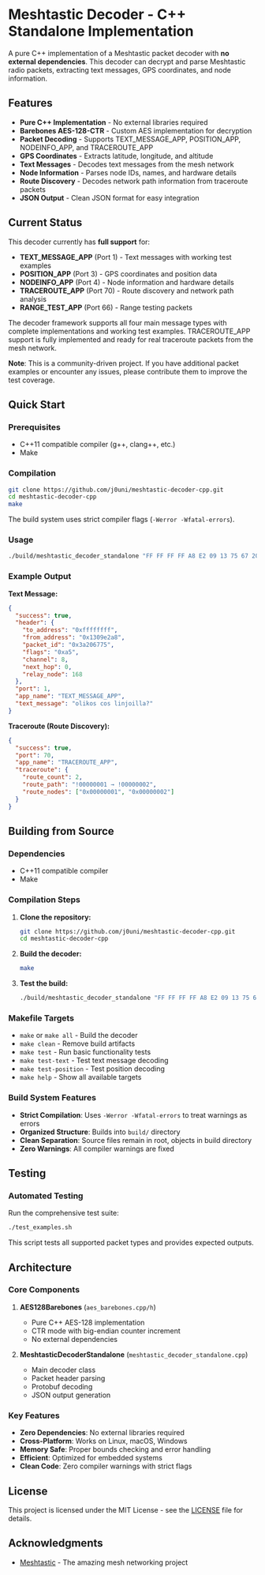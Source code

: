 # Meshtastic Decoder - C++ Standalone Implementation

A pure C++ implementation of a Meshtastic packet decoder with **no external dependencies**. This decoder can decrypt and parse Meshtastic radio packets, extracting text messages, GPS coordinates, and node information.

## Features

- **Pure C++ Implementation** - No external libraries required
- **Barebones AES-128-CTR** - Custom AES implementation for decryption
- **Packet Decoding** - Supports TEXT_MESSAGE_APP, POSITION_APP, NODEINFO_APP, and TRACEROUTE_APP
- **GPS Coordinates** - Extracts latitude, longitude, and altitude
- **Text Messages** - Decodes text messages from the mesh network
- **Node Information** - Parses node IDs, names, and hardware details
- **Route Discovery** - Decodes network path information from traceroute packets
- **JSON Output** - Clean JSON format for easy integration

## Current Status

This decoder currently has **full support** for:
-  **TEXT_MESSAGE_APP** (Port 1) - Text messages with working test examples
-  **POSITION_APP** (Port 3) - GPS coordinates and position data
-  **NODEINFO_APP** (Port 4) - Node information and hardware details
-  **TRACEROUTE_APP** (Port 70) - Route discovery and network path analysis
-  **RANGE_TEST_APP** (Port 66) - Range testing packets

The decoder framework supports all four main message types with complete implementations and working test examples. TRACEROUTE_APP support is fully implemented and ready for real traceroute packets from the mesh network.

**Note**: This is a community-driven project. If you have additional packet examples or encounter any issues, please contribute them to improve the test coverage.

## Quick Start

### Prerequisites

- C++11 compatible compiler (g++, clang++, etc.)
- Make

### Compilation

```bash
git clone https://github.com/j0uni/meshtastic-decoder-cpp.git
cd meshtastic-decoder-cpp
make
```

The build system uses strict compiler flags (`-Werror -Wfatal-errors`).

### Usage

```bash
./build/meshtastic_decoder_standalone "FF FF FF FF A8 E2 09 13 75 67 20 3A A5 08 00 A8 7A AB 93 44 8E 1B 21 29 68 5A CB 0A 12 E8 DB 91 D9 31 E6 18 BE 40 07 7E F8 11 BB"
```

### Example Output

**Text Message:**
```json
{
  "success": true,
  "header": {
    "to_address": "0xffffffff",
    "from_address": "0x1309e2a8",
    "packet_id": "0x3a206775",
    "flags": "0xa5",
    "channel": 8,
    "next_hop": 0,
    "relay_node": 168
  },
  "port": 1,
  "app_name": "TEXT_MESSAGE_APP",
  "text_message": "olikos cos linjoilla?"
}
```

**Traceroute (Route Discovery):**
```json
{
  "success": true,
  "port": 70,
  "app_name": "TRACEROUTE_APP",
  "traceroute": {
    "route_count": 2,
    "route_path": "!00000001 → !00000002",
    "route_nodes": ["0x00000001", "0x00000002"]
  }
}
```

## Building from Source

### Dependencies
- C++11 compatible compiler
- Make

### Compilation Steps

1. **Clone the repository:**
   ```bash
   git clone https://github.com/j0uni/meshtastic-decoder-cpp.git
   cd meshtastic-decoder-cpp
   ```

2. **Build the decoder:**
   ```bash
   make
   ```

3. **Test the build:**
   ```bash
   ./build/meshtastic_decoder_standalone "FF FF FF FF A8 E2 09 13 75 67 20 3A A5 08 00 A8 7A AB 93 44 8E 1B 21 29 68 5A CB 0A 12 E8 DB 91 D9 31 E6 18 BE 40 07 7E F8 11 BB"
   ```

### Makefile Targets

- `make` or `make all` - Build the decoder
- `make clean` - Remove build artifacts
- `make test` - Run basic functionality tests
- `make test-text` - Test text message decoding
- `make test-position` - Test position decoding
- `make help` - Show all available targets

### Build System Features

- **Strict Compilation**: Uses `-Werror -Wfatal-errors` to treat warnings as errors
- **Organized Structure**: Builds into `build/` directory
- **Clean Separation**: Source files remain in root, objects in build directory
- **Zero Warnings**: All compiler warnings are fixed

## Testing

### Automated Testing

Run the comprehensive test suite:

```bash
./test_examples.sh
```

This script tests all supported packet types and provides expected outputs.

## Architecture

### Core Components

1. **AES128Barebones** (`aes_barebones.cpp/h`)
   - Pure C++ AES-128 implementation
   - CTR mode with big-endian counter increment
   - No external dependencies

2. **MeshtasticDecoderStandalone** (`meshtastic_decoder_standalone.cpp`)
   - Main decoder class
   - Packet header parsing
   - Protobuf decoding
   - JSON output generation

### Key Features

- **Zero Dependencies**: No external libraries required
- **Cross-Platform**: Works on Linux, macOS, Windows
- **Memory Safe**: Proper bounds checking and error handling
- **Efficient**: Optimized for embedded systems
- **Clean Code**: Zero compiler warnings with strict flags

## License

This project is licensed under the MIT License - see the [LICENSE](LICENSE) file for details.

## Acknowledgments

- [Meshtastic](https://meshtastic.org/) - The amazing mesh networking project


